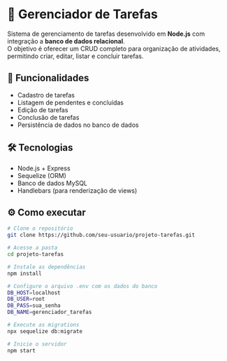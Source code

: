 # 📌 Gerenciador de Tarefas

Sistema de gerenciamento de tarefas desenvolvido em **Node.js** com integração a **banco de dados relacional**.  
O objetivo é oferecer um CRUD completo para organização de atividades, permitindo criar, editar, listar e concluir tarefas.

## 🚀 Funcionalidades
- Cadastro de tarefas
- Listagem de pendentes e concluídas
- Edição de tarefas
- Conclusão de tarefas
- Persistência de dados no banco de dados

## 🛠️ Tecnologias
- Node.js + Express
- Sequelize (ORM)
- Banco de dados MySQL
- Handlebars (para renderização de views)

## ⚙️ Como executar
```bash
# Clone o repositório
git clone https://github.com/seu-usuario/projeto-tarefas.git

# Acesse a pasta
cd projeto-tarefas

# Instale as dependências
npm install

# Configure o arquivo .env com os dados do banco
DB_HOST=localhost
DB_USER=root
DB_PASS=sua_senha
DB_NAME=gerenciador_tarefas

# Execute as migrations
npx sequelize db:migrate

# Inicie o servidor
npm start
